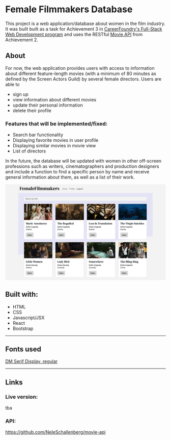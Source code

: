 # Female Filmmakers Database

This project is a web application/database about women in the film industry.
It was built built as a task for Achievement 3 in [CareerFoundry's Full-Stack Web Development program](https://careerfoundry.com/en/courses/become-a-web-developer) and uses the RESTful [Movie API](https://github.com/NeleSchallenberg/movie-api) from Achievement 2.

## About

For now, the web application provides users with access to information about different feature-length movies (with a minimum of 80 minutes as defined by the Screen Actors Guild) by several female directors.
Users are able to

- sign up
- view information about different movies
- update their personal information
- delete their profile

### Features that will be implemented/fixed:

- Search bar functionality
- Displaying favorite movies in user profile
- Displaying similar movies in movie view
- List of directors

In the future, the database will be updated with women in other off-screen professions such as writers, cinematographers and production designers and include a function to find a specific person by name and receive general information about them, as well as a list of their work.

![Female Filmmakers web view](https://github.com/NeleSchallenberg/myFlix-client/blob/dev/src/img/Screenshot.png)

## Built with:

- HTML
- CSS
- Javascript/JSX
- React
- Bootstrap

---

## Fonts used

[DM Serif Display, regular](https://fonts.googleapis.com/css2?family=DM+Sans&family=DM+Serif+Display&display=swap)

---

## Links

### Live version:

tba

### API:

https://github.com/NeleSchallenberg/movie-api
